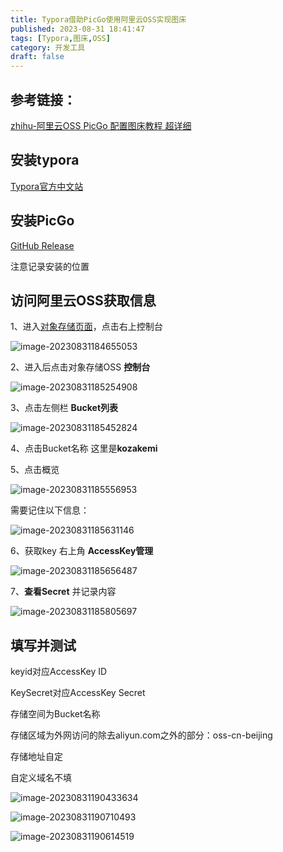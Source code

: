 ```yaml
---
title: Typora借助PicGo使用阿里云OSS实现图床
published: 2023-08-31 18:41:47
tags: [Typora,图床,OSS]
category: 开发工具
draft: false
---
```


## 参考链接：

[zhihu-阿里云OSS PicGo 配置图床教程 超详细](https://zhuanlan.zhihu.com/p/104152479)

## 安装typora

[Typora官方中文站](https://typoraio.cn/)

## 安装PicGo

[GitHub Release](https://github.com/Molunerfinn/PicGo/releases)

注意记录安装的位置

## 访问阿里云OSS获取信息

1、进入[对象存储页面](https://cn.aliyun.com/product/oss?from_alibabacloud=)，点击右上控制台

![image-20230831184655053](image-20230831184655053.png)

2、进入后点击对象存储OSS **控制台**

![image-20230831185254908](image-20230831185254908.png)

3、点击左侧栏 **Bucket列表**

![image-20230831185452824](image-20230831185452824.png)

4、点击Bucket名称 这里是**kozakemi**

5、点击概览

![image-20230831185556953](image-20230831185556953.png)

需要记住以下信息：

![image-20230831185631146](image-20230831185631146.png)

6、获取key 右上角 **AccessKey管理**

![image-20230831185656487](image-20230831185656487.png)

7、**查看Secret** 并记录内容

![image-20230831185805697](image-20230831185805697.png)



## 填写并测试

keyid对应AccessKey ID

KeySecret对应AccessKey Secret

存储空间为Bucket名称

存储区域为外网访问的除去aliyun.com之外的部分：oss-cn-beijing

存储地址自定

自定义域名不填

![image-20230831190433634](image-20230831190433634.png)

![image-20230831190710493](image-20230831190710493.png)

![image-20230831190614519](image-20230831190614519.png)

